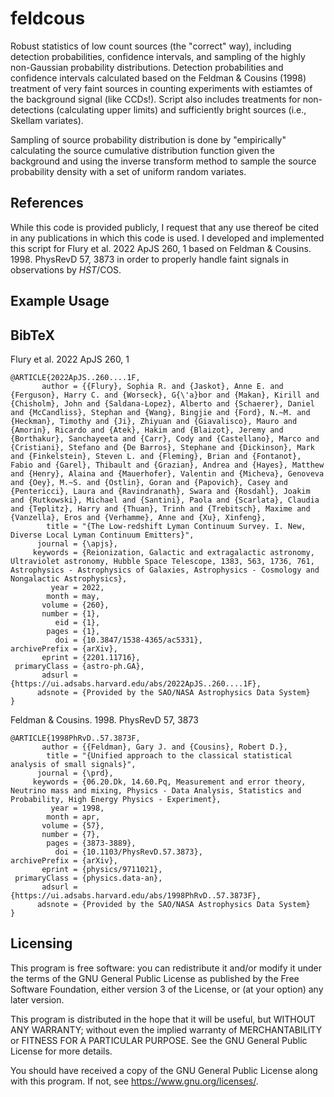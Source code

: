 # feldcous
Robust statistics of low count sources (the "correct" way),
including detection probabilities, confidence intervals, 
and sampling of the highly non-Gaussian probability 
distributions. Detection probabilities and confidence 
intervals calculated based on the
Feldman & Cousins (1998) treatment of 
very faint sources in counting experiments with estiamtes
of the background signal (like CCDs!). Script also includes
treatments for non-detections (calculating upper limits)
and sufficiently bright sources (i.e., Skellam variates).

Sampling of source probability distribution is done by
"empirically" calculating the source cumulative distribution
function given the background and using the inverse
transform method to sample the source probability density
with a set of uniform random variates.

## References
While this code is provided publicly, I request that any use 
thereof be cited in any publications in which this code is used.
I developed and implemented this script for Flury et al. 2022 ApJS 260, 1
based on Feldman & Cousins. 1998. PhysRevD 57, 3873 in order 
to properly handle faint signals in observations by _HST_/COS.

## Example Usage


## BibTeX
Flury et al. 2022 ApJS 260, 1
```
@ARTICLE{2022ApJS..260....1F,
       author = {{Flury}, Sophia R. and {Jaskot}, Anne E. and {Ferguson}, Harry C. and {Worseck}, G{\'a}bor and {Makan}, Kirill and {Chisholm}, John and {Saldana-Lopez}, Alberto and {Schaerer}, Daniel and {McCandliss}, Stephan and {Wang}, Bingjie and {Ford}, N.~M. and {Heckman}, Timothy and {Ji}, Zhiyuan and {Giavalisco}, Mauro and {Amorin}, Ricardo and {Atek}, Hakim and {Blaizot}, Jeremy and {Borthakur}, Sanchayeeta and {Carr}, Cody and {Castellano}, Marco and {Cristiani}, Stefano and {De Barros}, Stephane and {Dickinson}, Mark and {Finkelstein}, Steven L. and {Fleming}, Brian and {Fontanot}, Fabio and {Garel}, Thibault and {Grazian}, Andrea and {Hayes}, Matthew and {Henry}, Alaina and {Mauerhofer}, Valentin and {Micheva}, Genoveva and {Oey}, M.~S. and {Ostlin}, Goran and {Papovich}, Casey and {Pentericci}, Laura and {Ravindranath}, Swara and {Rosdahl}, Joakim and {Rutkowski}, Michael and {Santini}, Paola and {Scarlata}, Claudia and {Teplitz}, Harry and {Thuan}, Trinh and {Trebitsch}, Maxime and {Vanzella}, Eros and {Verhamme}, Anne and {Xu}, Xinfeng},
        title = "{The Low-redshift Lyman Continuum Survey. I. New, Diverse Local Lyman Continuum Emitters}",
      journal = {\apjs},
     keywords = {Reionization, Galactic and extragalactic astronomy, Ultraviolet astronomy, Hubble Space Telescope, 1383, 563, 1736, 761, Astrophysics - Astrophysics of Galaxies, Astrophysics - Cosmology and Nongalactic Astrophysics},
         year = 2022,
        month = may,
       volume = {260},
       number = {1},
          eid = {1},
        pages = {1},
          doi = {10.3847/1538-4365/ac5331},
archivePrefix = {arXiv},
       eprint = {2201.11716},
 primaryClass = {astro-ph.GA},
       adsurl = {https://ui.adsabs.harvard.edu/abs/2022ApJS..260....1F},
      adsnote = {Provided by the SAO/NASA Astrophysics Data System}
}
```

Feldman & Cousins. 1998. PhysRevD 57, 3873
```
@ARTICLE{1998PhRvD..57.3873F,
       author = {{Feldman}, Gary J. and {Cousins}, Robert D.},
        title = "{Unified approach to the classical statistical analysis of small signals}",
      journal = {\prd},
     keywords = {06.20.Dk, 14.60.Pq, Measurement and error theory, Neutrino mass and mixing, Physics - Data Analysis, Statistics and Probability, High Energy Physics - Experiment},
         year = 1998,
        month = apr,
       volume = {57},
       number = {7},
        pages = {3873-3889},
          doi = {10.1103/PhysRevD.57.3873},
archivePrefix = {arXiv},
       eprint = {physics/9711021},
 primaryClass = {physics.data-an},
       adsurl = {https://ui.adsabs.harvard.edu/abs/1998PhRvD..57.3873F},
      adsnote = {Provided by the SAO/NASA Astrophysics Data System}
}
```

## Licensing
This program is free software: you can redistribute it and/or modify it under the terms of the GNU General Public License as published by the Free Software Foundation, either version 3 of the License, or (at your option) any later version.

This program is distributed in the hope that it will be useful, but WITHOUT ANY WARRANTY; without even the implied warranty of MERCHANTABILITY or FITNESS FOR A PARTICULAR PURPOSE. See the GNU General Public License for more details.

You should have received a copy of the GNU General Public License along with this program. If not, see <https://www.gnu.org/licenses/>.

